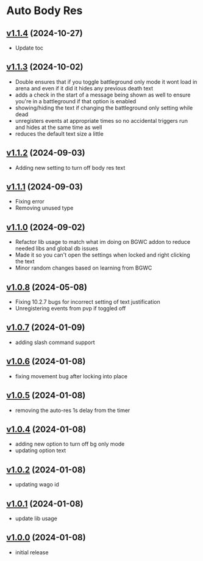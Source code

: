 # Auto Body Res

## [v1.1.4](https://github.com/rbgdevx/auto-body-res/releases/tag/v1.1.4) (2024-10-27)

- Update toc

## [v1.1.3](https://github.com/rbgdevx/auto-body-res/releases/tag/v1.1.3) (2024-10-02)

- Double ensures that if you toggle battleground only mode it wont load in arena and even if it did it hides any previous death text
- adds a check in the start of a message being shown as well to ensure you're in a battleground if that option is enabled
- showing/hiding the text if changing the battleground only setting while dead
- unregisters events at appropriate times so no accidental triggers run and hides at the same time as well
- reduces the default text size a little

## [v1.1.2](https://github.com/rbgdevx/auto-body-res/releases/tag/v1.1.2) (2024-09-03)

- Adding new setting to turn off body res text

## [v1.1.1](https://github.com/rbgdevx/auto-body-res/releases/tag/v1.1.1) (2024-09-03)

- Fixing error
- Removing unused type

## [v1.1.0](https://github.com/rbgdevx/auto-body-res/releases/tag/v1.1.0) (2024-09-02)

- Refactor lib usage to match what im doing on BGWC addon to reduce needed libs and global db issues
- Made it so you can't open the settings when locked and right clicking the text
- Minor random changes based on learning from BGWC

## [v1.0.8](https://github.com/rbgdevx/auto-body-res/releases/tag/v1.0.8) (2024-05-08)

- Fixing 10.2.7 bugs for incorrect setting of text justification
- Unregistering events from pvp if toggled off

## [v1.0.7](https://github.com/rbgdevx/auto-body-res/releases/tag/v1.0.7) (2024-01-09)

- adding slash command support

## [v1.0.6](https://github.com/rbgdevx/auto-body-res/releases/tag/v1.0.6) (2024-01-08)

- fixing movement bug after locking into place

## [v1.0.5](https://github.com/rbgdevx/auto-body-res/releases/tag/v1.0.5) (2024-01-08)

- removing the auto-res 1s delay from the timer

## [v1.0.4](https://github.com/rbgdevx/auto-body-res/releases/tag/v1.0.4) (2024-01-08)

- adding new option to turn off bg only mode
- updating option text

## [v1.0.2](https://github.com/rbgdevx/auto-body-res/releases/tag/v1.0.2) (2024-01-08)

- updating wago id

## [v1.0.1](https://github.com/rbgdevx/auto-body-res/releases/tag/v1.0.1) (2024-01-08)

- update lib usage

## [v1.0.0](https://github.com/rbgdevx/auto-body-res/releases/tag/v1.0.0) (2024-01-08)

- initial release
